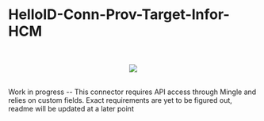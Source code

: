 # HelloID-Conn-Prov-Target-Infor-HCM

<br />
<p align="center">
  <img src="https://www.tools4ever.nl/connector-logos/infor-logo.png">
</p>
<br />
Work in progress
--
This connector requires API access through Mingle and relies on custom fields. Exact requirements are yet to be figured out, readme will be updated at a later point
